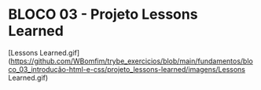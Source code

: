 # BLOCO 03 - Projeto Lessons Learned

[Lessons Learned.gif](https://github.com/WBomfim/trybe_exercicios/blob/main/fundamentos/bloco_03_introdução-html-e-css/projeto_lessons-learned/imagens/Lessons Learned.gif)
